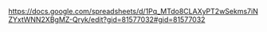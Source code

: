 https://docs.google.com/spreadsheets/d/1Pq_MTdo8CLAXyPT2wSekms7iNZYxtWNN2XBgMZ-Qryk/edit?gid=81577032#gid=81577032
